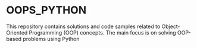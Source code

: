 # OOPS_PYTHON
This repository contains solutions and code samples related to Object-Oriented Programming (OOP) concepts. The main focus is on solving OOP-based problems using  Python

